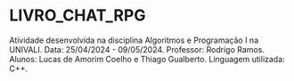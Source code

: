 # LIVRO_CHAT_RPG
Atividade desenvolvida na disciplina Algoritmos e Programação I na UNIVALI.
Data: 25/04/2024 - 09/05/2024.
Professor: Rodrigo Ramos.
Alunos: Lucas de Amorim Coelho e Thiago Gualberto.
Linguagem utilizada: C++.
